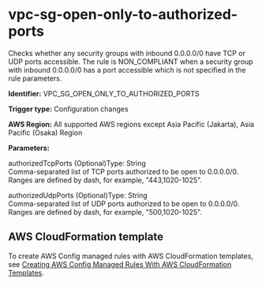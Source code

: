 # vpc\-sg\-open\-only\-to\-authorized\-ports<a name="vpc-sg-open-only-to-authorized-ports"></a>

Checks whether any security groups with inbound 0\.0\.0\.0/0 have TCP or UDP ports accessible\. The rule is NON\_COMPLIANT when a security group with inbound 0\.0\.0\.0/0 has a port accessible which is not specified in the rule parameters\. 

**Identifier:** VPC\_SG\_OPEN\_ONLY\_TO\_AUTHORIZED\_PORTS

**Trigger type:** Configuration changes

**AWS Region:** All supported AWS regions except Asia Pacific \(Jakarta\), Asia Pacific \(Osaka\) Region

**Parameters:**

authorizedTcpPorts \(Optional\)Type: String  
 Comma\-separated list of TCP ports authorized to be open to 0\.0\.0\.0/0\. Ranges are defined by dash, for example, "443,1020\-1025"\.

authorizedUdpPorts \(Optional\)Type: String  
 Comma\-separated list of UDP ports authorized to be open to 0\.0\.0\.0/0\. Ranges are defined by dash, for example, "500,1020\-1025"\.

## AWS CloudFormation template<a name="w76aac11c31c17b7d503c15"></a>

To create AWS Config managed rules with AWS CloudFormation templates, see [Creating AWS Config Managed Rules With AWS CloudFormation Templates](aws-config-managed-rules-cloudformation-templates.md)\.